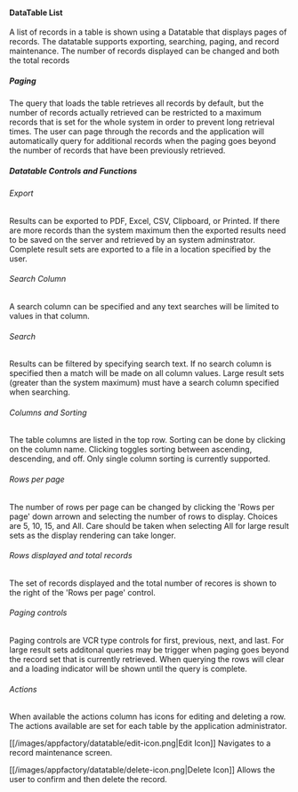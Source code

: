 #### DataTable List
A list of records in a table is shown using a Datatable that displays pages of records.  The datatable supports 
exporting, searching, paging, and record maintenance.  The number of records displayed can be changed and both the total
records    

##### Paging
The query that loads the table retrieves all records by default, but the number of records actually retrieved can be
restricted to a maximum records that is set for the whole system in order to prevent long retrieval times.  The user
can page through the records and the application will automatically query for additional records when the paging goes
beyond the number of records that have been previously retrieved.

##### Datatable Controls and Functions

###### Export
Results can be exported to PDF, Excel, CSV, Clipboard, or Printed.  If there are more records than the system maximum
then the exported results need to be saved on the server and retrieved by an system adminstrator.  Complete result sets
are exported to a file in a location specified by the user.
###### Search Column
A search column can be specified and any text searches will be limited to values in that column.
###### Search
Results can be filtered by specifying search text.  If no search column is specified then a match will be made on all
column values.  Large result sets (greater than the system maximum) must have a search column specified when searching.
###### Columns and Sorting
The table columns are listed in the top row.  Sorting can be done by clicking on the column name.  Clicking toggles
sorting between ascending, descending, and off.  Only single column sorting is currently supported.  
###### Rows per page
The number of rows per page can be changed by clicking the 'Rows per page' down arrown and selecting the number of rows
to display.  Choices are 5, 10, 15, and All.  Care should be taken when selecting All for large result sets as the
display rendering can take longer.
###### Rows displayed and total records
The set of records displayed and the total number of recores is shown to the right of the 'Rows per page' control.
###### Paging controls
Paging controls are VCR type controls for first, previous, next, and last.  For large result sets additonal queries may
be trigger when paging goes beyond the record set that is currently retrieved.  When querying the rows will clear and a
loading indicator will be shown until the query is complete.
###### Actions
When available the actions column has icons for editing and deleting a row.  The actions available are set for each
table by the application administrator.    

[[/images/appfactory/datatable/edit-icon.png|Edit Icon]]  Navigates to a record maintenance screen.   

[[/images/appfactory/datatable/delete-icon.png|Delete Icon]]  Allows the user to confirm and then delete the record.
  